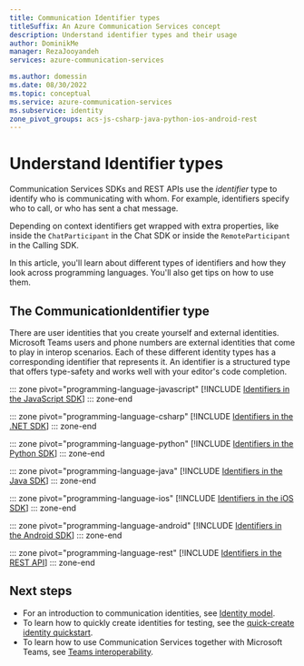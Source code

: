 ```yaml
---
title: Communication Identifier types
titleSuffix: An Azure Communication Services concept
description: Understand identifier types and their usage
author: DominikMe
manager: RezaJooyandeh
services: azure-communication-services

ms.author: domessin
ms.date: 08/30/2022
ms.topic: conceptual
ms.service: azure-communication-services
ms.subservice: identity
zone_pivot_groups: acs-js-csharp-java-python-ios-android-rest
---
```


# Understand Identifier types

Communication Services SDKs and REST APIs use the *identifier* type to identify who is communicating with whom. For example, identifiers specify who to call, or who has sent a chat message.

Depending on context identifiers get wrapped with extra properties, like inside the `ChatParticipant` in the Chat SDK or inside the `RemoteParticipant` in the Calling SDK.

In this article, you'll learn about different types of identifiers and how they look across programming languages. You'll also get tips on how to use them.


## The CommunicationIdentifier type

There are user identities that you create yourself and external identities. Microsoft Teams users and phone numbers are external identities that come to play in interop scenarios. Each of these different identity types has a corresponding identifier that represents it. An identifier is a structured type that offers type-safety and works well with your editor's code completion.

::: zone pivot="programming-language-javascript"
[!INCLUDE [Identifiers in the JavaScript SDK](./includes/identifiers/identifiers-js.md)]
::: zone-end

::: zone pivot="programming-language-csharp"
[!INCLUDE [Identifiers in the .NET SDK](./includes/identifiers/identifiers-net.md)]
::: zone-end

::: zone pivot="programming-language-python"
[!INCLUDE [Identifiers in the Python SDK](./includes/identifiers/identifiers-python.md)]
::: zone-end

::: zone pivot="programming-language-java"
[!INCLUDE [Identifiers in the Java SDK](./includes/identifiers/identifiers-java.md)]
::: zone-end

::: zone pivot="programming-language-ios"
[!INCLUDE [Identifiers in the iOS SDK](./includes/identifiers/identifiers-java.md)]
::: zone-end

::: zone pivot="programming-language-android"
[!INCLUDE [Identifiers in the Android SDK](./includes/identifiers/identifiers-android.md)]
::: zone-end

::: zone pivot="programming-language-rest"
[!INCLUDE [Identifiers in the REST API](./includes/identifiers/identifiers-rest.md)]
::: zone-end


## Next steps

* For an introduction to communication identities, see [Identity model](./identity-model.md).
* To learn how to quickly create identities for testing, see the [quick-create identity quickstart](../quickstarts/identity/quick-create-identity.md).
* To learn how to use Communication Services together with Microsoft Teams, see [Teams interoperability](./teams-interop.md).
